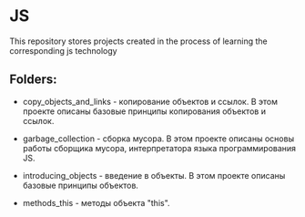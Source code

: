 # JS
This repository stores projects created in the process of learning the corresponding js technology

## Folders:

* copy_objects_and_links - копирование объектов и ссылок. В этом проекте описаны базовые принципы копирования объектов и ссылок.

* garbage_collection - сборка мусора. В этом проекте описаны основы работы сборщика мусора, интерпретатора языка программирования JS.

* introducing_objects - введение в объекты. В этом проекте описаны базовые принципы объектов.

* methods_this - методы объекта "this". 